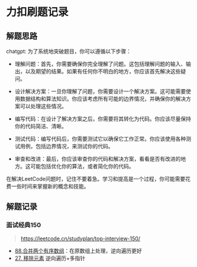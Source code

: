 # 力扣刷题记录

## 解题思路

chatgpt: 
为了系统地突破题目，你可以遵循以下步骤：

- 理解问题：首先，你需要确保你完全理解了问题。这包括理解问题的输入、输出，以及期望的结果。如果有任何你不明白的地方，你应该首先解决这些疑问。

- 设计解决方案：一旦你理解了问题，你需要设计一个解决方案。这可能需要使用数据结构和算法知识。你应该考虑所有可能的边界情况，并确保你的解决方案可以处理这些情况。

- 编写代码：在设计了解决方案之后，你需要将其转化为代码。你应该尽量保持你的代码简洁、清晰。

- 测试代码：编写代码后，你需要测试它以确保它工作正常。你应该使用各种测试用例，包括边界情况，来测试你的代码。

- 审查和改进：最后，你应该审查你的代码和解决方案，看看是否有改进的地方。这可能包括优化你的算法，或者简化你的代码。

在解决LeetCode问题时，记住不要着急。学习和提高是一个过程，你可能需要花费一些时间来掌握新的概念和技能。

## 解题记录

### 面试经典150

> https://leetcode.cn/studyplan/top-interview-150/

 - [88.合并两个有序数组](records/88.md)：在原数组上处理，逆向遍历更好
 - [27. 移除元素](records/27.md) 逆向遍历+多指针
